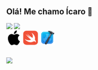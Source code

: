 ## Olá! Me chamo Ícaro 👋

<div>
 <img height="180em" src="https://github-readme-stats.vercel.app/api?username=icaroliveira&show_icons=true&theme=radical&show_icons=true&count_private=true"/>
  <img height="180em" src="https://github-readme-stats.vercel.app/api/top-langs/?username=icaroliveira&layout=compact&theme=radical"/>
</div>

<div style="display: inline_block">
<img aling="center" reight="30" width="40" src='https://github.com/devicons/devicon/blob/master/icons/apple/apple-original.svg'>
<img aling="center" reight="30" width="40" src='https://github.com/devicons/devicon/blob/master/icons/swift/swift-original.svg'>
<img aling="center" reight="30" width="40" src='https://github.com/devicons/devicon/blob/master/icons/xcode/xcode-original.svg'>
</div>

##

<div>
 <a href="https://www.linkedin.com/in/icaro-rangel" target="_blank"><img src="https://img.shields.io/badge/LinkedIn-0077B5?style=for-the-badge&logo=linkedin&logoColor=white" target="blank"></a>
</div>

